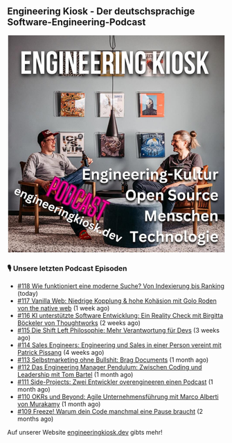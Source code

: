 ## Engineering Kiosk - Der deutschsprachige Software-Engineering-Podcast

<p align="center">
  <img width="500" height="500" src="https://github.com/EngineeringKiosk/.github/blob/main/images/podcast_square.jpg" alt="Engineering Kiosk Podcast" title="Engineering Kiosk Podcast">
</p>

### 🎙️ Unsere letzten Podcast Episoden


- [#118 Wie funktioniert eine moderne Suche? Von Indexierung bis Ranking](https://engineeringkiosk.dev) (today)
- [#117 Vanilla Web: Niedrige Kopplung &amp; hohe Kohäsion mit Golo Roden von the native web](https://engineeringkiosk.dev) (1 week ago)
- [#116 KI unterstützte Software Entwicklung: Ein Reality Check mit Birgitta Böckeler von Thoughtworks](https://engineeringkiosk.dev) (2 weeks ago)
- [#115 Die Shift Left Philosophie: Mehr Verantwortung für Devs](https://engineeringkiosk.dev) (3 weeks ago)
- [#114 Sales Engineers: Engineering und Sales in einer Person vereint mit Patrick Pissang](https://engineeringkiosk.dev) (4 weeks ago)
- [#113 Selbstmarketing ohne Bullshit: Brag Documents](https://engineeringkiosk.dev) (1 month ago)
- [#112 Das Engineering Manager Pendulum: Zwischen Coding und Leadership mit Tom Bartel](https://engineeringkiosk.dev) (1 month ago)
- [#111 Side-Projects: Zwei Entwickler overengineeren einen Podcast](https://engineeringkiosk.dev) (1 month ago)
- [#110 OKRs und Beyond: Agile Unternehmensführung mit Marco Alberti von Murakamy](https://engineeringkiosk.dev) (1 month ago)
- [#109 Freeze! Warum dein Code manchmal eine Pause braucht](https://engineeringkiosk.dev) (2 months ago)

Auf unserer Website [engineeringkiosk.dev](https://engineeringkiosk.dev/) gibts mehr!

